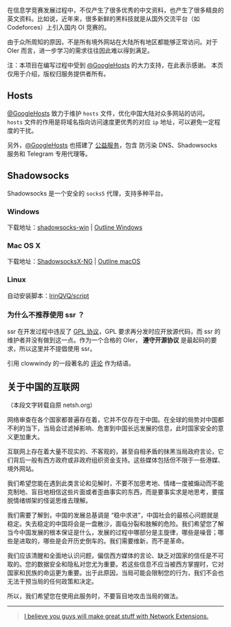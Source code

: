 在信息学竞赛发展过程中，不仅产生了很多优秀的中文资料，也产生了很多精良的英文资料。比如说，近年来，很多新鲜的黑科技就是从国外交流平台（如 Codeforces）上引入国内 OI 竞赛的。

由于众所周知的原因，不是所有境外网站在大陆所有地区都能够正常访问。对于 OIer 而言，进一步学习的需求往往因此难以得到满足。

注：本项目在编写过程中受到 [@GoogleHosts](https://github.com/GoogleHosts/hosts) 的大力支持，在此表示感谢。
本页仅用于介绍，版权归服务提供者所有。

## Hosts

[@GoogleHosts](https://github.com/GoogleHosts/hosts) 致力于维护 `hosts` 文件，优化中国大陆对众多网站的访问。`hosts` 文件的作用是将域名指向访问速度更优秀的对应 `ip` 地址，可以避免一定程度的干扰。

另外，[@GoogleHosts](https://github.com/GoogleHosts/hosts) 也搭建了 [公益服务](https://github.com/googlehosts/hosts/wiki/%E5%AE%9E%E9%AA%8C%E5%AE%A4)，包含 防污染 DNS、Shadowsocks 服务和 Telegram 专用代理等。

## Shadowsocks

Shadowsocks 是一个安全的 `socks5` 代理，支持多种平台。

### Windows

下载地址：[shadowsocks-win](https://github.com/shadowsocks/shadowsocks-windows/releases) \|
[Outline Windows](https://raw.githubusercontent.com/Jigsaw-Code/outline-releases/master/client/Outline-Client.exe)

### Mac OS X

下载地址：[ShadowsocksX-NG](https://github.com/shadowsocks/ShadowsocksX-NG/releases) \|
[Outline macOS](https://itunes.apple.com/app/outline-app/id1356178125)

### Linux

自动安装脚本：[lrinQVQ/script](https://github.com/lrinQVQ/script)

### 为什么不推荐使用 ssr ？

ssr 在开发过程中违反了 [GPL 协议](https://zh.wikipedia.org/wiki/GNU%E9%80%9A%E7%94%A8%E5%85%AC%E5%85%B1%E8%AE%B8%E5%8F%AF%E8%AF%81)，GPL 要求再分发时应开放源代码，而 ssr 的维护者并没有做到这一点。作为一个合格的 OIer， **遵守开源协议** 是最起码的要求，所以这里并不提倡使用 ssr。

引用 clowwindy 的一段著名的 [评论](https://github.com/shadowsocks/shadowsocks-windows/issues/293#issuecomment-132253168) 作为结语。

## 关于中国的互联网

（本段文字转载自原 netsh.org）

网络审查在各个国家都普遍存在着，它并不仅存在于中国。在全球的局势对中国都不利的当下，当局会过滤掉影响、危害到中国长远发展的信息，此时国家安全的意义更加重大。

互联网上存在着大量不现实的、不客观的，甚至自相矛盾的抹黑当局政府言论，它们背后一般有西方政府或非政府组织资金支持。这些媒体包括但不限于一些港媒、境外网站。

我们希望您能在遇到此类言论和见解时，不要不加思考地、情绪一度被煽动而不能克制地、盲目地相信这些片面或者歪曲事实的东西，而是要事实求是地思考，要摆脱情绪绑架的怪诞思维去理解。

我们需要了解到，中国的发展总基调是 “稳中求进”，中国社会的最核心问题就是稳定。失去稳定的中国将会是一盘散沙，面临分裂和肢解的危险。我们希望您了解当今中国发展的根本保证是什么，发展的过程中哪部分是主旋律，哪些是噪音；哪些是进取的，哪些是会开历史倒车的。我们需要维新，而不是革命。

我们应该清醒和全面地认识问题，偏信西方媒体的言论、缺乏对国家的信任是不可取的。您的数据安全和隐私对您尤为重要。若这些信息不应当被西方掌握时，它对国家和民族的命运更为重要。出于此原因，当局可能会限制您的行为，我们不会也无法干预当局的任何政策和决定。

所以，我们希望您在使用此服务时，不要盲目地攻击当局的做法。

* * *

> [I believe you guys will make great stuff with Network Extensions.](https://github.com/shadowsocks/shadowsocks-iOS/issues/124#issuecomment-133630294)
